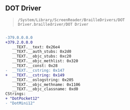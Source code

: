 ## DOT Driver

> `/System/Library/ScreenReader/BrailleDrivers/DOT Driver.brailledriver/DOT Driver`

```diff

-379.0.0.0.0
+379.2.0.0.0
   __TEXT.__text: 0x26e4
   __TEXT.__auth_stubs: 0x2d0
   __TEXT.__objc_stubs: 0xc20
   __TEXT.__objc_methlist: 0x320
   __TEXT.__const: 0x28
-  __TEXT.__cstring: 0x147
+  __TEXT.__cstring: 0x149
   __TEXT.__oslogstring: 0x205
   __TEXT.__objc_methname: 0x1106
   __TEXT.__objc_classname: 0xd0
CStrings:
+ "DotPocket12"
- "DotMini12"

```
